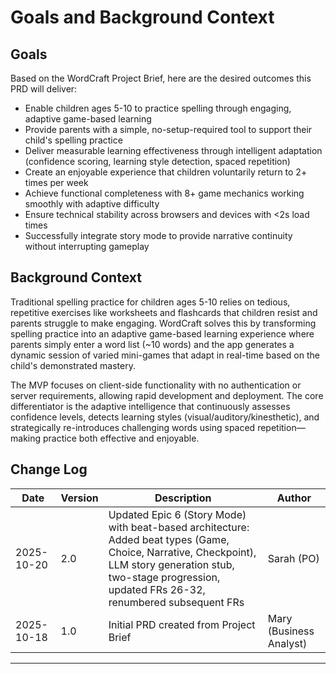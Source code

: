 # Goals and Background Context

## Goals

Based on the WordCraft Project Brief, here are the desired outcomes this PRD will deliver:

- Enable children ages 5-10 to practice spelling through engaging, adaptive game-based learning
- Provide parents with a simple, no-setup-required tool to support their child's spelling practice
- Deliver measurable learning effectiveness through intelligent adaptation (confidence scoring, learning style detection, spaced repetition)
- Create an enjoyable experience that children voluntarily return to 2+ times per week
- Achieve functional completeness with 8+ game mechanics working smoothly with adaptive difficulty
- Ensure technical stability across browsers and devices with <2s load times
- Successfully integrate story mode to provide narrative continuity without interrupting gameplay

## Background Context

Traditional spelling practice for children ages 5-10 relies on tedious, repetitive exercises like worksheets and flashcards that children resist and parents struggle to make engaging. WordCraft solves this by transforming spelling practice into an adaptive game-based learning experience where parents simply enter a word list (~10 words) and the app generates a dynamic session of varied mini-games that adapt in real-time based on the child's demonstrated mastery.

The MVP focuses on client-side functionality with no authentication or server requirements, allowing rapid development and deployment. The core differentiator is the adaptive intelligence that continuously assesses confidence levels, detects learning styles (visual/auditory/kinesthetic), and strategically re-introduces challenging words using spaced repetition—making practice both effective and enjoyable.

## Change Log

| Date | Version | Description | Author |
|------|---------|-------------|--------|
| 2025-10-20 | 2.0 | Updated Epic 6 (Story Mode) with beat-based architecture: Added beat types (Game, Choice, Narrative, Checkpoint), LLM story generation stub, two-stage progression, updated FRs 26-32, renumbered subsequent FRs | Sarah (PO) |
| 2025-10-18 | 1.0 | Initial PRD created from Project Brief | Mary (Business Analyst) |

---
